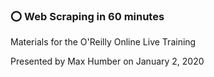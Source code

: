 ### ⭕️ Web Scraping in 60 minutes

Materials for the O'Reilly Online Live Training

Presented by Max Humber on January 2, 2020